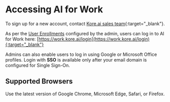 # Accessing AI for Work
To sign up for a new account, contact [Kore.ai sales team](https://kore.ai/ai-for-work/){:target="_blank"}.

As per the [User Enrollments](../user-management/user-enrollments.md) configured by the admin, users can log in to AI for Work here: [https://work.kore.ai/login](https://work.kore.ai/login){:target="_blank"}

Admins can also enable users to log in using Google or Microsoft Office profiles. Login with **SSO** is available only after your email domain is configured for Single Sign-On.

## Supported Browsers
Use the latest version of Google Chrome, Microsoft Edge, Safari, or Firefox.

